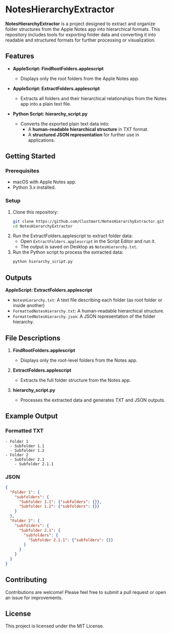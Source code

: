 # NotesHierarchyExtractor

**NotesHierarchyExtractor** is a project designed to extract and organize folder structures from the Apple Notes app into hierarchical formats. This repository includes tools for exporting folder data and converting it into readable and structured formats for further processing or visualization.

## Features

- **AppleScript: FindRootFolders.applescript**
  - Displays only the root folders from the Apple Notes app.

- **AppleScript: ExtractFolders.applescript**
  - Extracts all folders and their hierarchical relationships from the Notes app into a plain text file.

- **Python Script: hierarchy_script.py**
  - Converts the exported plain text data into:
    - A **human-readable hierarchical structure** in TXT format.
    - A **structured JSON representation** for further use in applications.

## Getting Started

### Prerequisites

- macOS with Apple Notes app.
- Python 3.x installed.

### Setup

1. Clone this repository:
   ```bash
   git clone https://github.com/Clustmart/NotesHierarchyExtractor.git
   cd NotesHierarchyExtractor
   ```
2. Run the ExtractFolders.applescript to extract folder data:
   - Open `ExtractFolders.applescript` in the Script Editor and run it.
   - The output is saved on Desktop as `NotesHierarchy.txt`.
3. Run the Python script to process the extracted data:
   ```bash
   python hierarchy_script.py
   ```

## Outputs
**AppleScript: ExtractFolders.applescript**
- `NotesHierarchy.txt`: A text file describing each folder (as root folder or inside another)
- `FormattedNotesHierarchy.txt`: A human-readable hierarchical structure.
- `FormattedNotesHierarchy.json`: A JSON representation of the folder hierarchy.

## File Descriptions

1. **FindRootFolders.applescript**
   - Displays only the root-level folders from the Notes app.

2. **ExtractFolders.applescript**
   - Extracts the full folder structure from the Notes app.

3. **hierarchy_script.py**
   - Processes the extracted data and generates TXT and JSON outputs.

## Example Output

### Formatted TXT
```
- Folder 1
  - Subfolder 1.1
  - Subfolder 1.2
- Folder 2
  - Subfolder 2.1
    - Subfolder 2.1.1
```

### JSON
```json
{
  "Folder 1": {
    "subfolders": {
      "Subfolder 1.1": {"subfolders": {}},
      "Subfolder 1.2": {"subfolders": {}}
    }
  },
  "Folder 2": {
    "subfolders": {
      "Subfolder 2.1": {
        "subfolders": {
          "Subfolder 2.1.1": {"subfolders": {}}
        }
      }
    }
  }
}
```

## Contributing

Contributions are welcome! Please feel free to submit a pull request or open an issue for improvements.

## License

This project is licensed under the MIT License.
